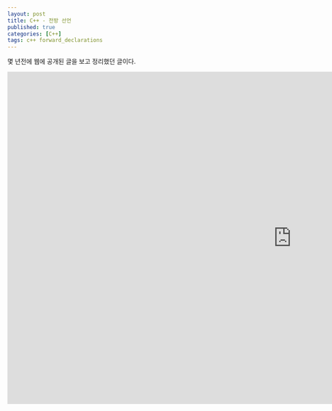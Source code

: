 ```yaml
---
layout: post
title: C++ - 전방 선언
published: true
categories: [C++]
tags: c++ forward_declarations
---
```

몇 년전에 웹에 공개된 글을 보고 정리했던 글이다.  
  
<iframe src="https://docs.google.com/presentation/d/e/2PACX-1vROVAGMse48Vi0A4ePWLRVbsi9ayUp6IDXLD6JK48dMyH-DTR9NRYbKQXqJFZU6OE1irTrYsU-97fnb/embed?start=false&loop=false&delayms=3000" frameborder="0" width="1280" height="749" allowfullscreen="true" mozallowfullscreen="true" webkitallowfullscreen="true"></iframe>  
  